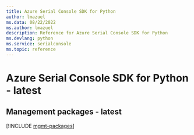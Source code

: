 ```yaml
---
title: Azure Serial Console SDK for Python
author: lmazuel
ms.data: 08/22/2022
ms.author: lmazuel
description: Reference for Azure Serial Console SDK for Python
ms.devlang: python
ms.service: serialconsole
ms.topic: reference
---
```

# Azure Serial Console SDK for Python - latest

## Management packages - latest
[!INCLUDE [mgmt-packages](serial-console-mgmt-index.md)]